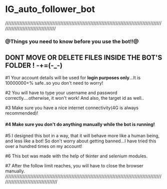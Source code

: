 # IG_auto_follower_bot

///////////////////////////////////////////////////////////////////////////////////////////////////////////////////////////////////
### @Things you need to know before you use the bot!!@

## DONT MOVE OR DELETE FILES INSIDE THE BOT'S FOLDER ! -+=(-_-) 

#1 Your account details will be used for **login purposes only**...It is 10000000+% safe..so you don't need to worry!

#2 You will have to type your username and password correctly....otherwise, it won't work! And also, the target id as well..

#3 Make sure you have a nice internet connectivity(4G is always recommended)!

#### #4 Make sure you don't do anything manually while the bot is running!

#5 I designed this bot in a way, that it will behave more like a human being, and less like a bot!
   So don't worry about getting banned...I have tried this over a hundred times on my account!

#6 This bot was made with the help of tkinter and selenium modules.

#7 After the follow limit reaches, you will have to close the browser manually.
////////////////////////////////////////////////////////////////////////////////////////////////////////////////////////////////////
